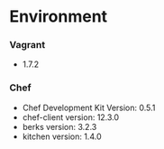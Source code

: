 # Environment

### Vagrant
- 1.7.2

### Chef
- Chef Development Kit Version: 0.5.1
- chef-client version: 12.3.0
- berks version: 3.2.3
- kitchen version: 1.4.0
